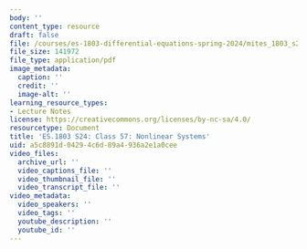 ```yaml
---
body: ''
content_type: resource
draft: false
file: /courses/es-1803-differential-equations-spring-2024/mites_1803_s24_day57-notes.pdf
file_size: 141972
file_type: application/pdf
image_metadata:
  caption: ''
  credit: ''
  image-alt: ''
learning_resource_types:
- Lecture Notes
license: https://creativecommons.org/licenses/by-nc-sa/4.0/
resourcetype: Document
title: 'ES.1803 S24: Class 57: Nonlinear Systems'
uid: a5c8891d-0429-4c6d-89a4-936a2e1a0cee
video_files:
  archive_url: ''
  video_captions_file: ''
  video_thumbnail_file: ''
  video_transcript_file: ''
video_metadata:
  video_speakers: ''
  video_tags: ''
  youtube_description: ''
  youtube_id: ''
---
```

